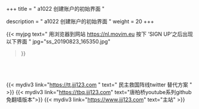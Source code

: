 +++
title = " a1022 创建账户的初始界面 "

description = " a1022 创建账户的初始界面 "
weight = 20
+++


{{< myjpg 
text=" 用浏览器到网站 https://nl.movim.eu 按下 ’SIGN UP‘之后出现以下界面 "
jpg="ss_20190823_165350.jpg"
>}}



<br><br><br>
{{< mydiv3 link="https://tt.jjj123.com " text=" 民主救国阵线twitter 替代方案 " >}}
{{< mydiv3 link="https://tbq.jjj123.com" text="唐柏桥youtube系列github免翻墙版本">}}
{{< mydiv3 link="https://www.jjj123.com" text="主站" >}}

